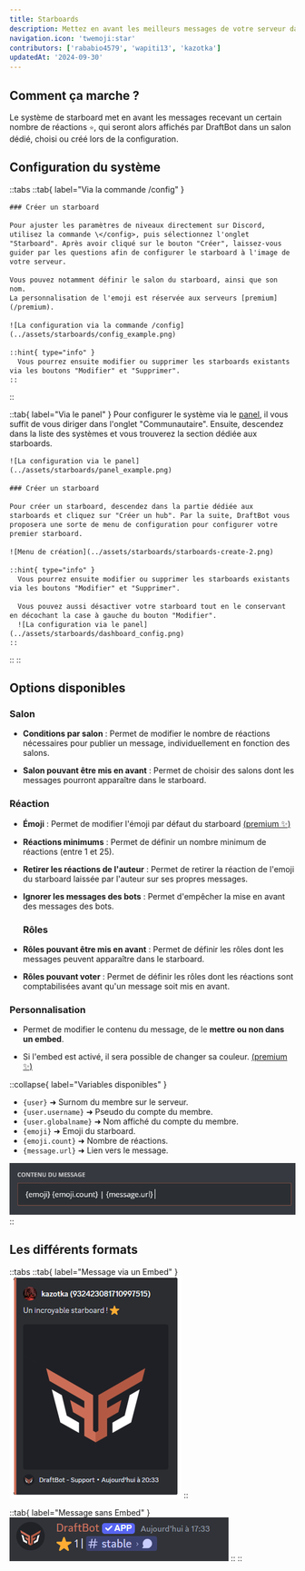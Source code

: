 ```yaml
---
title: Starboards
description: Mettez en avant les meilleurs messages de votre serveur dans un salon dédié en interagissant avec une réaction.
navigation.icon: 'twemoji:star'
contributors: ['rababio4579', 'wapiti13', 'kazotka']
updatedAt: '2024-09-30'
---
```


## Comment ça marche ?

Le système de starboard met en avant les messages recevant un certain nombre de réactions `⭐`, qui seront alors affichés par DraftBot dans un salon dédié, choisi ou créé lors de la configuration.

## Configuration du système

::tabs
  ::tab{ label="Via la commande /config" }

    ### Créer un starboard

    Pour ajuster les paramètres de niveaux directement sur Discord, utilisez la commande \</config>, puis sélectionnez l'onglet "Starboard". Après avoir cliqué sur le bouton "Créer", laissez-vous guider par les questions afin de configurer le starboard à l'image de votre serveur.

    Vous pouvez notamment définir le salon du starboard, ainsi que son nom.
    La personnalisation de l'emoji est réservée aux serveurs [premium](/premium).

    ![La configuration via la commande /config](../assets/starboards/config_example.png)

    ::hint{ type="info" }
      Vous pourrez ensuite modifier ou supprimer les starboards existants via les boutons "Modifier" et "Supprimer".
    ::
  ::

  ::tab{ label="Via le panel" }
    Pour configurer le système via le [panel](/dashboard/first/community), il vous suffit de vous diriger dans l'onglet "Communautaire". Ensuite, descendez dans la liste des systèmes et vous trouverez la section dédiée aux starboards.

    ![La configuration via le panel](../assets/starboards/panel_example.png)

    ### Créer un starboard

    Pour créer un starboard, descendez dans la partie dédiée aux starboards et cliquez sur "Créer un hub". Par la suite, DraftBot vous proposera une sorte de menu de configuration pour configurer votre premier starboard.

    ![Menu de création](../assets/starboards/starboards-create-2.png)

    ::hint{ type="info" }
      Vous pourrez ensuite modifier ou supprimer les starboards existants via les boutons "Modifier" et "Supprimer".

      Vous pouvez aussi désactiver votre starboard tout en le conservant en décochant la case à gauche du bouton "Modifier".
      ![La configuration via le panel](../assets/starboards/dashboard_config.png)
    ::
  ::
::

## Options disponibles

### Salon

- **Conditions par salon** : Permet de modifier le nombre de réactions nécessaires pour publier un message, individuellement en fonction des salons.

- **Salon pouvant être mis en avant** : Permet de choisir des salons dont les messages pourront apparaître dans le starboard.

### Réaction

- **Émoji** : Permet de modifier l'émoji par défaut du starboard [(premium ✨)](/premium)

- **Réactions minimums** : Permet de définir un nombre minimum de réactions (entre 1 et 25).

- **Retirer les réactions de l'auteur** :  Permet de retirer la réaction de l'emoji du starboard laissée par l'auteur sur ses propres messages.

- **Ignorer les messages des bots** : Permet d'empêcher la mise en avant des messages des bots.

    ### Rôles

- **Rôles pouvant être mis en avant** : Permet de définir les rôles dont les messages peuvent apparaître dans le starboard.

- **Rôles pouvant voter** : Permet de définir les rôles dont les réactions sont comptabilisées avant qu'un message soit mis en avant.

### Personnalisation

- Permet de modifier le contenu du message, de le **mettre ou non dans un embed**.

- Si l'embed est activé, il sera possible de changer sa couleur. [(premium ✨)](/premium)

::collapse{ label="Variables disponibles" }

  - `{user}` ➜ Surnom du membre sur le serveur.
  - `{user.username}` ➜ Pseudo du compte du membre.
  - `{user.globalname}` ➜ Nom affiché du compte du membre.
  - `{emoji}` ➜ Emoji du starboard.
  - `{emoji.count}` ➜ Nombre de réactions.
  - `{message.url}` ➜ Lien vers le message.

  ![Message par défaut](../assets/starboards/starboards-content.png)
::

## Les différents formats

::tabs
  ::tab{ label="Message via un Embed" }
    ![Message via un Embed](../assets/starboards/example_embed.png)
  ::

  ::tab{ label="Message sans Embed" }
    ![Message sans Embed](../assets/starboards/example.png)
  ::
::




